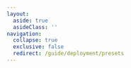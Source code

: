 ```yaml
---
layout:
  aside: true
  asideClass: ''
navigation:
  collapse: true
  exclusive: false
  redirect: /guide/deployment/presets
---
```

